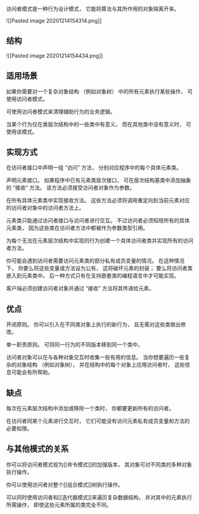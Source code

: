 访问者模式是一种行为设计模式， 它能将算法与其所作用的对象隔离开来。

![[Pasted image 20201214154314.png]]

## 结构
![[Pasted image 20201214154434.png]]

## 适用场景
如果你需要对一个复杂对象结构 （例如对象树） 中的所有元素执行某些操作， 可使用访问者模式。

可使用访问者模式来清理辅助行为的业务逻辑。

当某个行为仅在类层次结构中的一些类中有意义， 而在其他类中没有意义时， 可使用该模式。
## 实现方式
在访问者接口中声明一组 “访问” 方法， 分别对应程序中的每个具体元素类。

声明元素接口。 如果程序中已有元素类层次接口， 可在层次结构基类中添加抽象的 “接收” 方法。 该方法必须接受访问者对象作为参数。

在所有具体元素类中实现接收方法。 这些方法必须将调用重定向到当前元素对应的访问者对象中的访问者方法上。

元素类只能通过访问者接口与访问者进行交互。 不过访问者必须知晓所有的具体元素类， 因为这些类在访问者方法中都被作为参数类型引用。

为每个无法在元素层次结构中实现的行为创建一个具体访问者类并实现所有的访问者方法。

你可能会遇到访问者需要访问元素类的部分私有成员变量的情况。 在这种情况下， 你要么将这些变量或方法设为公有， 这将破坏元素的封装； 要么将访问者类嵌入到元素类中。 后一种方式只有在支持嵌套类的编程语言中才可能实现。

客户端必须创建访问者对象并通过 “接收” 方法将其传递给元素。
## 优点
开闭原则。 你可以引入在不同类对象上执行的新行为， 且无需对这些类做出修改。

单一职责原则。 可将同一行为的不同版本移到同一个类中。

访问者对象可以在与各种对象交互时收集一些有用的信息。 当你想要遍历一些复杂的对象结构 （例如对象树）， 并在结构中的每个对象上应用访问者时， 这些信息可能会有所帮助。
## 缺点
每次在元素层次结构中添加或移除一个类时， 你都要更新所有的访问者。

在访问者同某个元素进行交互时， 它们可能没有访问元素私有成员变量和方法的必要权限。
## 与其他模式的关系
你可以将访问者模式视为[[命令模式]]的加强版本， 其对象可对不同类的多种对象执行操作。

你可以使用访问者对整个[[组合模式]]树执行操作。

可以同时使用访问者和[[迭代器模式]]来遍历复杂数据结构， 并对其中的元素执行所需操作， 即使这些元素所属的类完全不同。